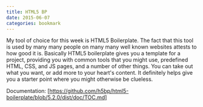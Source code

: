```yaml
---
title: HTML5 BP
date: 2015-06-07
categories: bookmark
---
```


My tool of choice for this week is HTML5 Boilerplate. The fact that this tool is used by many many people on many many well known websites attests to how good it is. Basically HTML5 boilerplate gives you a template for a project, providing you with common tools that you might use, predefined HTML, CSS, and JS pages, and a number of other things. You can take out what you want, or add more to your heart's content. It definitely helps give you a starter point where you might otherwise be clueless.  

Documentation: [https://github.com/h5bp/html5-boilerplate/blob/5.2.0/dist/doc/TOC.md]
